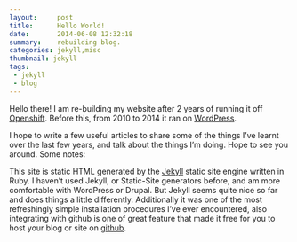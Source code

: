 ```yaml
---
layout:     post
title:      Hello World!
date:       2014-06-08 12:32:18
summary:    rebuilding blog.
categories: jekyll,misc
thumbnail: jekyll
tags:
 - jekyll
 - blog
---
```


Hello there! I am re-building my website after 2 years of running it off [Openshift][1]. Before this, from 2010 to 2014 it ran on [WordPress][2].

I hope to write a few useful articles to share some of the things I’ve learnt over the last few years, and talk about the things I’m doing. Hope to see you around. Some notes:

This site is static HTML generated by the [Jekyll][3] static site engine written in Ruby. I haven’t used Jekyll, or Static-Site generators before, and am more comfortable with WordPress or Drupal. But Jekyll seems quite nice so far and does things a little differently. Additionally it was one of the most refreshingly simple installation procedures I’ve ever encountered, also integrating with github is one of great feature that made it free for you to host your blog or site on [github][4].

[1]: https://openshift.com/
[2]: https://wordpress.org/
[3]: https://jekyllrb.com/
[4]: https://github.com/
